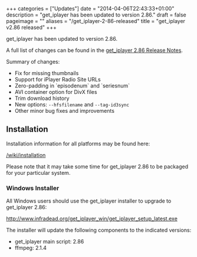 +++
categories = ["Updates"]
date = "2014-04-06T22:43:33+01:00"
description = "get_iplayer has been updated to version 2.86."
draft = false
pageimage = ""
aliases = "/get_iplayer-2-86-released"
title = "get_iplayer v2.86 released"
+++

get_iplayer has been updated to version 2.86.

A full list of changes can be found in the <a href="/wiki/release286/">get_iplayer 2.86 Release Notes</a>.

Summary of changes:

<ul>
	<li>Fix for missing thumbnails</li>
	<li>Support for iPlayer Radio Site URLs</li>
	<li>Zero-padding in `episodenum` and `seriesnum`</li>
	<li>AVI container option for DivX files</li>
	<li>Trim download history</li>
  <li>New options: <code>--hfsfilename</code> and <code>--tag-id3sync</code></li>
	<li>Other minor bug fixes and improvements</li>
</ul>
<!--more-->

## Installation

Installation information for all platforms may be found here:

<a href="/wiki/installation">/wiki/installation</a>

Please note that it may take some time for get_iplayer 2.86 to be packaged for your particular system.

### Windows Installer

All Windows users should use the get_iplayer installer to upgrade to get_iplayer 2.86:

<a href="http://www.infradead.org/get_iplayer_win/get_iplayer_setup_latest.exe">http://www.infradead.org/get_iplayer_win/get_iplayer_setup_latest.exe</a>

The installer will update the following components to the indicated versions:

<ul>
	<li>get_iplayer main script: 2.86</li>
	<li>ffmpeg: 2.1.4</li>
</ul>
